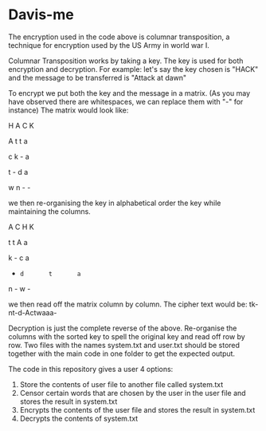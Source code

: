 # Davis-me
The encryption used in the code above is columnar transposition, a technique for encryption used by the US Army in world war I.

Columnar Transposition works by taking a key. The key is used for both encryption and decryption. For example:
let's say the key chosen is "HACK" and the message to be transferred is "Attack at dawn"

To encrypt we put both the key and the message in a matrix. (As you may have observed there are whitespaces, we can replace them with "-" for instance)
The matrix would look like:

  H     A      C       K

  A     t      t       a

  c     k      -       a

  t     -      d       a

  w     n      -       -

we then re-organising the key in alphabetical order the key while maintaining the columns.

  A      C       H       K

  t      t       A       a

  k      -       c       a

  -     d       t       a

  n      -       w       -

we then read off the matrix column by column.
The cipher text would be: tk-nt-d-Actwaaa-

Decryption is just the complete reverse of the above. Re-organise the columns with the sorted key to spell the original key and read off row by row.
Two files with the names system.txt and user.txt should be stored together with the main code in one folder to get the expected output.



The code in this repository gives a user 4 options:
1. Store the contents of user file to another file called system.txt
2. Censor certain words that are chosen by the user in the user file and stores the result in system.txt
3. Encrypts the contents of the user file and stores the result in system.txt
4. Decrypts the contents of system.txt

